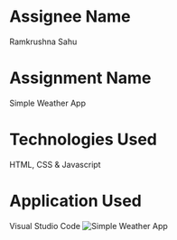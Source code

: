 # Assignee Name
Ramkrushna Sahu
# Assignment Name
Simple Weather App
# Technologies Used
HTML, CSS & Javascript
# Application Used
Visual Studio Code
![Simple Weather App](https://user-images.githubusercontent.com/110914863/193414902-7f7094e4-a581-4b79-bc67-06c0daa9e1ef.png)
